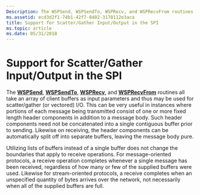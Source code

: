 ```yaml
---
Description: The WSPSend, WSPSendTo, WSPRecv, and WSPRecvFrom routines all take an array of client buffers as input parameters and thus may be used for scatter/gather (or vectored) I/O.
ms.assetid: ecd3d2f1-74b1-42f7-8402-3170112e3aca
title: Support for Scatter/Gather Input/Output in the SPI
ms.topic: article
ms.date: 05/31/2018
---
```


# Support for Scatter/Gather Input/Output in the SPI

The [**WSPSend**](https://msdn.microsoft.com/en-us/library/ms742292(v=VS.85).aspx), [**WSPSendTo**](https://msdn.microsoft.com/en-us/library/ms742291(v=VS.85).aspx), [**WSPRecv**](https://msdn.microsoft.com/en-us/library/ms742288(v=VS.85).aspx), and [**WSPRecvFrom**](https://msdn.microsoft.com/en-us/library/ms742287(v=VS.85).aspx) routines all take an array of client buffers as input parameters and thus may be used for scatter/gather (or vectored) I/O. This can be very useful in instances where portions of each message being transmitted consist of one or more fixed length header components in addition to a message body. Such header components need not be concatenated into a single contiguous buffer prior to sending. Likewise on receiving, the header components can be automatically split off into separate buffers, leaving the message body pure.

Utilizing lists of buffers instead of a single buffer does not change the boundaries that apply to receive operations. For message-oriented protocols, a receive operation completes whenever a single message has been received, regardless of how many or few of the supplied buffers were used. Likewise for stream-oriented protocols, a receive completes when an unspecified quantity of bytes arrives over the network, not necessarily when all of the supplied buffers are full.

 

 



